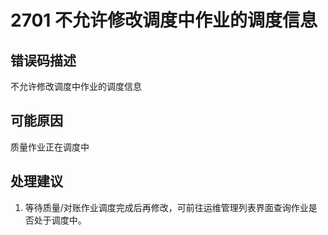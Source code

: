 # 2701 不允许修改调度中作业的调度信息<a name="dgc_01_282"></a>

## 错误码描述<a name="zh-cn_topic_0000001160798999_se842c39d44ee45e587ca36bb50cf37c7"></a>

不允许修改调度中作业的调度信息

## 可能原因<a name="zh-cn_topic_0000001160798999_s658a289c6be04e6d8c6bee691c1aaa2e"></a>

质量作业正在调度中

## 处理建议<a name="zh-cn_topic_0000001160798999_section192884102474"></a>

1.  等待质量/对账作业调度完成后再修改，可前往运维管理列表界面查询作业是否处于调度中。

